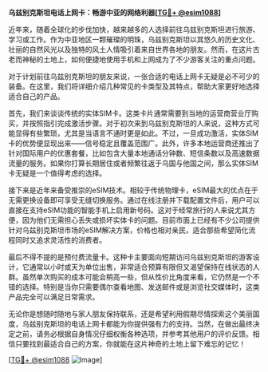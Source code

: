 **乌兹别克斯坦电话上网卡：畅游中亚的网络利器[[TG💪+ @esim1088](https://t.me/s/esim1088)]**

近年来，随着全球化的步伐加快，越来越多的人选择前往乌兹别克斯坦进行旅游、学习或工作。作为中亚地区一颗璀璨的明珠，乌兹别克斯坦以其悠久的历史文化、壮丽的自然风光以及独特的风土人情吸引着来自世界各地的朋友。然而，在这片古老而神秘的土地上，如何便捷地使用手机和上网成为了不少游客关注的重点问题。

对于计划前往乌兹别克斯坦的朋友来说，一张合适的电话上网卡无疑是必不可少的装备。在这里，我们将详细介绍几种常见的卡类型及其特点，帮助大家更好地选择适合自己的产品。

首先，我们来谈谈传统的实体SIM卡。这类卡片通常需要到当地的运营商营业厅购买，并按照指引完成激活步骤。对于初次来到乌兹别克斯坦的人来说，这种方式可能显得有些繁琐，尤其是当语言不通时更是如此。不过，一旦成功激活，实体SIM卡的优势便显现出来——信号稳定且覆盖范围广。此外，许多本地运营商还推出了针对国际用户的优惠套餐，比如包含大量本地通话分钟数、短信条数以及高速数据流量的服务。如果你打算长期居住或者频繁往返于乌国与他国之间，那么实体SIM卡无疑是一个值得考虑的选择。

接下来是近年来备受推崇的eSIM技术。相较于传统物理卡，eSIM最大的优点在于无需更换设备即可享受无缝切换服务。通过在线注册并下载配置文件后，用户可以直接在支持eSIM功能的智能手机上启用新号码。这对于经常旅行的人来说尤其方便，因为他们无需担心丢失或损坏实体卡的问题。目前市面上已经有不少公司提供针对乌兹别克斯坦市场的eSIM解决方案，价格也相对亲民，适合那些希望简化流程同时又追求灵活性的消费者。

最后不得不提的是预付费流量卡。这种卡主要面向短期访问乌兹别克斯坦的游客设计，它通常以小时或天为单位出售，非常适合预算有限但又渴望保持在线状态的人群。虽然单次购买的成本可能会稍高一些，但从性价比角度来看，它仍然是一个不错的选择。特别是当你只需要偶尔查看地图、发送邮件或是浏览社交媒体时，这类产品完全可以满足日常需求。

无论你是想随时随地与家人朋友保持联系，还是希望利用假期尽情探索这个美丽国度，乌兹别克斯坦的电话上网卡都能为你提供强有力的支持。当然，在做出最终决定之前，请务必根据自身情况仔细权衡各种选项，并参考其他用户的评价反馈。相信只要找到最适合自己的方案，你就能在这片神奇的土地上留下难忘的记忆！

[[TG💪+ @esim1088](https://t.me/s/esim1088) ![Image](https://i.postimg.cc/4NQfJmqS/Snipaste-2025-05-13-00-14-12.png)]